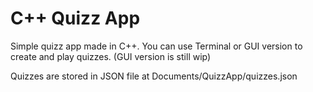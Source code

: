 # C++ Quizz App

Simple quizz app made in C++. You can use Terminal or GUI version to create and play quizzes. (GUI version is still wip)

Quizzes are stored in JSON file at Documents/QuizzApp/quizzes.json

